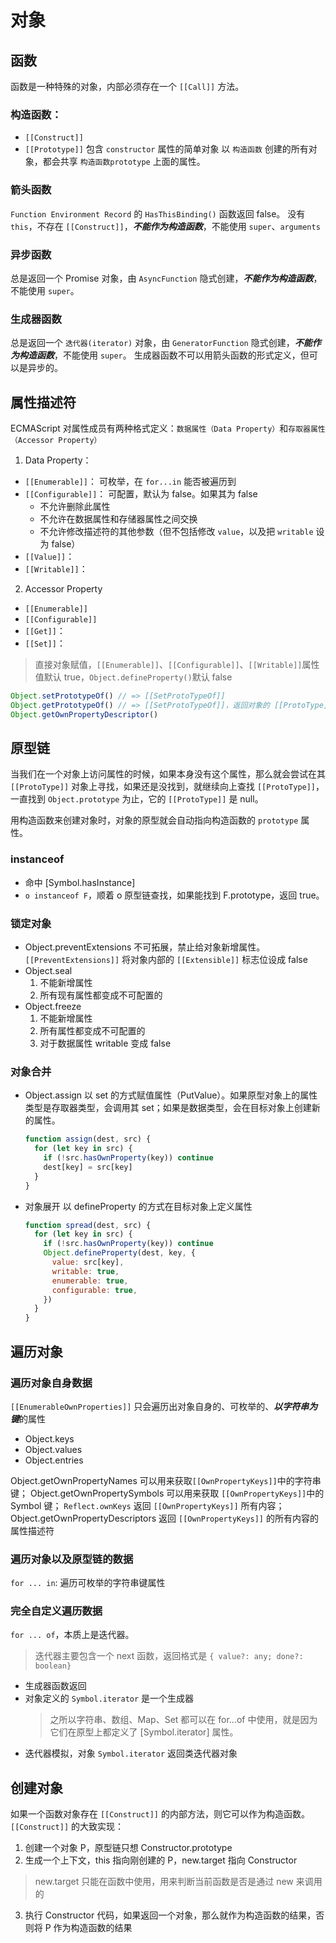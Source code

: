 # 对象

## 函数
函数是一种特殊的对象，内部必须存在一个 `[[Call]]` 方法。
### 构造函数：
- `[[Construct]]`
- `[[Prototype]]` 包含 `constructor` 属性的简单对象
以 `构造函数` 创建的所有对象，都会共享 `构造函数prototype` 上面的属性。

### 箭头函数
`Function Environment Record` 的 `HasThisBinding()` 函数返回 false。
没有 `this`，不存在 `[[Construct]]`，***不能作为构造函数***，不能使用 `super`、`arguments`

### 异步函数
总是返回一个 Promise 对象，由 `AsyncFunction` 隐式创建，***不能作为构造函数***，不能使用 `super`。

### 生成器函数
总是返回一个 `迭代器(iterator)` 对象，由 `GeneratorFunction` 隐式创建，***不能作为构造函数***，不能使用 `super`。
生成器函数不可以用箭头函数的形式定义，但可以是异步的。

## 属性描述符
ECMAScript 对属性成员有两种格式定义：`数据属性（Data Property）`和`存取器属性（Accessor Property）`
1. Data Property：
  - `[[Enumerable]]`：
    可枚举，在 `for...in` 能否被遍历到
  - `[[Configurable]]`：
    可配置，默认为 false。如果其为 false
    - 不允许删除此属性
    - 不允许在数据属性和存储器属性之间交换
    - 不允许修改描述符的其他参数（但不包括修改 `value`，以及把 `writable` 设为 false）
  - `[[Value]]`：
  - `[[Writable]]`：
2. Accessor Property
  - `[[Enumerable]]`
  - `[[Configurable]]`
  - `[[Get]]`：
  - `[[Set]]`：

> 直接对象赋值，`[[Enumerable]]`、`[[Configurable]]`、`[[Writable]]`属性值默认 true，`Object.defineProperty()`默认 false
```ts
Object.setPrototypeOf() // => [[SetProtoTypeOf]]
Object.getPrototypeOf() // => [[SetProtoTypeOf]]，返回对象的 [[ProtoType]] 或者 __proto__（旧版本遗留）
Object.getOwnPropertyDescriptor()

```

## 原型链
当我们在一个对象上访问属性的时候，如果本身没有这个属性，那么就会尝试在其 `[[ProtoType]]` 对象上寻找，如果还是没找到，就继续向上查找 `[[ProtoType]]`，一直找到 `Object.prototype` 为止，它的 `[[ProtoType]]` 是 null。

用构造函数来创建对象时，对象的原型就会自动指向构造函数的 `prototype` 属性。

### instanceof
- 命中 [Symbol.hasInstance]
- `o instanceof F`，顺着 o 原型链查找，如果能找到 F.prototype，返回 true。

### 锁定对象
- Object.preventExtensions
  不可拓展，禁止给对象新增属性。`[[PreventExtensions]]` 将对象内部的 `[[Extensible]]` 标志位设成 false
- Object.seal
  1. 不能新增属性
  2. 所有现有属性都变成不可配置的
- Object.freeze
  1. 不能新增属性
  2. 所有属性都变成不可配置的
  3. 对于数据属性 writable 变成 false

### 对象合并

- Object.assign
  以 set 的方式赋值属性（PutValue）。如果原型对象上的属性类型是存取器类型，会调用其 set；如果是数据类型，会在目标对象上创建新的属性。
  ```js
  function assign(dest, src) {
    for (let key in src) {
      if (!src.hasOwnProperty(key)) continue
      dest[key] = src[key]
    }
  }
  ```

- 对象展开
  以 defineProperty 的方式在目标对象上定义属性
  ```js
  function spread(dest, src) {
    for (let key in src) {
      if (!src.hasOwnProperty(key)) continue
      Object.defineProperty(dest, key, {
        value: src[key],
        writable: true,
        enumerable: true,
        configurable: true,
      })
    }
  }
  ```

## 遍历对象

### 遍历对象自身数据 
`[[EnumerableOwnProperties]]` 只会遍历出对象自身的、可枚举的、***以字符串为键***的属性
  - Object.keys
  - Object.values
  - Object.entries

Object.getOwnPropertyNames 可以用来获取`[[OwnPropertyKeys]]`中的字符串键；
Object.getOwnPropertySymbols 可以用来获取 `[[OwnPropertyKeys]]`中的 Symbol 键；
`Reflect.ownKeys` 返回 `[[OwnPropertyKeys]]` 所有内容；
Object.getOwnPropertyDescriptors 返回 `[[OwnPropertyKeys]]` 的所有内容的属性描述符
### 遍历对象以及原型链的数据
`for ... in`: 遍历可枚举的字符串键属性
### 完全自定义遍历数据
`for ... of`，本质上是迭代器。
> 迭代器主要包含一个 next 函数，返回格式是 `{ value?: any; done?: boolean}`
- 生成器函数返回
- 对象定义的 `Symbol.iterator` 是一个生成器
  > 之所以字符串、数组、Map、Set 都可以在 for...of 中使用，就是因为它们在原型上都定义了 [Symbol.iterator] 属性。
- 迭代器模拟，对象 `Symbol.iterator` 返回类迭代器对象

## 创建对象
如果一个函数对象存在 `[[Construct]]` 的内部方法，则它可以作为构造函数。
`[[Construct]]` 的大致实现：
1. 创建一个对象 P，原型链只想 Constructor.prototype
2. 生成一个上下文，this 指向刚创建的 P，new.target 指向 Constructor
>  new.target 只能在函数中使用，用来判断当前函数是否是通过 new 来调用的
3. 执行 Constructor 代码，如果返回一个对象，那么就作为构造函数的结果，否则将 P 作为构造函数的结果
